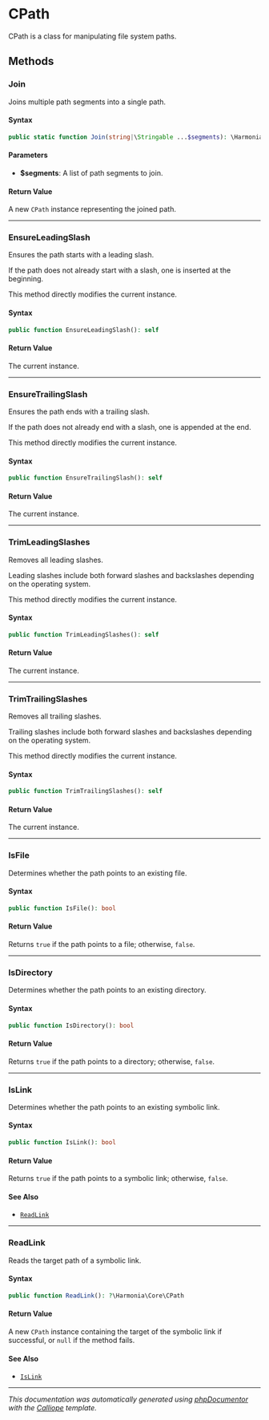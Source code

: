 # CPath

CPath is a class for manipulating file system paths.

## Methods

### Join

Joins multiple path segments into a single path.

#### Syntax

```php
public static function Join(string|\Stringable ...$segments): \Harmonia\Core\CPath
```

#### Parameters

- **$segments**: A list of path segments to join.

#### Return Value

A new `CPath` instance representing the joined path.

---

### EnsureLeadingSlash

Ensures the path starts with a leading slash.

If the path does not already start with a slash, one is inserted at the
beginning.

This method directly modifies the current instance.

#### Syntax

```php
public function EnsureLeadingSlash(): self
```

#### Return Value

The current instance.

---

### EnsureTrailingSlash

Ensures the path ends with a trailing slash.

If the path does not already end with a slash, one is appended at the
end.

This method directly modifies the current instance.

#### Syntax

```php
public function EnsureTrailingSlash(): self
```

#### Return Value

The current instance.

---

### TrimLeadingSlashes

Removes all leading slashes.

Leading slashes include both forward slashes and backslashes depending on
the operating system.

This method directly modifies the current instance.

#### Syntax

```php
public function TrimLeadingSlashes(): self
```

#### Return Value

The current instance.

---

### TrimTrailingSlashes

Removes all trailing slashes.

Trailing slashes include both forward slashes and backslashes depending
on the operating system.

This method directly modifies the current instance.

#### Syntax

```php
public function TrimTrailingSlashes(): self
```

#### Return Value

The current instance.

---

### IsFile

Determines whether the path points to an existing file.

#### Syntax

```php
public function IsFile(): bool
```

#### Return Value

Returns `true` if the path points to a file; otherwise, `false`.

---

### IsDirectory

Determines whether the path points to an existing directory.

#### Syntax

```php
public function IsDirectory(): bool
```

#### Return Value

Returns `true` if the path points to a directory; otherwise, `false`.

---

### IsLink

Determines whether the path points to an existing symbolic link.

#### Syntax

```php
public function IsLink(): bool
```

#### Return Value

Returns `true` if the path points to a symbolic link; otherwise, `false`.

#### See Also

- [`ReadLink`](#ReadLink)

---

### ReadLink

Reads the target path of a symbolic link.

#### Syntax

```php
public function ReadLink(): ?\Harmonia\Core\CPath
```

#### Return Value

A new `CPath` instance containing the target of the symbolic link if successful, or `null` if the method fails.

#### See Also

- [`IsLink`](#IsLink)

---

*This documentation was automatically generated using [phpDocumentor](http://www.phpdoc.org/) with the [Calliope](https://github.com/DaphneWebFramework/Calliope) template.*
